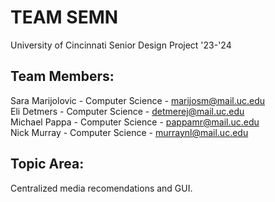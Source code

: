 # TEAM SEMN
University of Cincinnati Senior Design Project '23-'24

## Team Members:
Sara Marijolovic - Computer Science - marijosm@mail.uc.edu  
Eli Detmers - Computer Science - detmerej@mail.uc.edu  
Michael Pappa - Computer Science - pappamr@mail.uc.edu  
Nick Murray - Computer Science - murraynl@mail.uc.edu

## Topic Area:
Centralized media recomendations and GUI.
